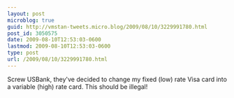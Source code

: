 ```yaml
---
layout: post
microblog: true
guid: http://vmstan-tweets.micro.blog/2009/08/10/3229991780.html
post_id: 3050575
date: 2009-08-10T12:53:03-0600
lastmod: 2009-08-10T12:53:03-0600
type: post
url: /2009/08/10/3229991780.html
---
```

Screw USBank, they've decided to change my fixed (low) rate Visa card into a variable (high) rate card. This should be illegal!
